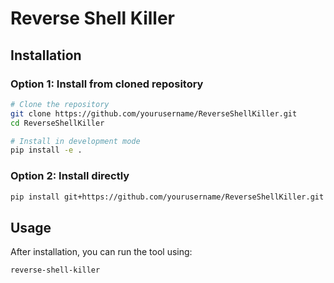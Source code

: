 # Reverse Shell Killer

## Installation

### Option 1: Install from cloned repository
```bash
# Clone the repository
git clone https://github.com/yourusername/ReverseShellKiller.git
cd ReverseShellKiller

# Install in development mode
pip install -e .
```

### Option 2: Install directly
```bash
pip install git+https://github.com/yourusername/ReverseShellKiller.git
```

## Usage
After installation, you can run the tool using:
```bash
reverse-shell-killer
```